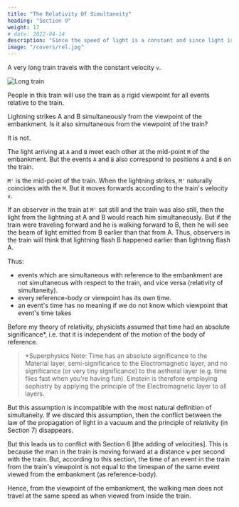 ```yaml
---
title: "The Relativity Of Simultaneity"
heading: "Section 9"
weight: 17
# date: 2022-04-14
description: "Since the speed of light is a constant and since light is the judge, then time becomes relative to the viewpoint. This will allow time dilation via the Lorentz Transformation in Section 12"
image: "/covers/rel.jpg"
---
```




<!-- UP to now our considerations have been referred to a particular body of reference, which we have styled a “railway embankment.” -->

A very long train travels with the constant velocity `v`.

![Long train](/graphics/physics/amb.png)

People in this train will use the train as a rigid viewpoint for all events relative to the train.

<!-- Then every event which takes place along the line also takes place at a particular point of the train. Also the definition of simultaneity can be given relative to the train in exactly the same way as with respect to the embankment.

As a natural consequence, however, the following question arises=  -->

Lightning strikes A and B simultaneously from the viewpoint of the embankment. Is it also simultaneous from the viewpoint of the train? 

It is not. 

The light arriving at `A` and `B` meet each other at the mid-point `M` of the embankment. But the events `A` and `B` also correspond to positions `A` and `B` on the train. 

`M'` is the mid-point of the train. When the lightning strikes, `M'` naturally coincides with the `M`. But it moves forwards according to the train's velocity `v`. 

If an observer in the train at `M'` sat still and the train was also still, then the  light from the lightning at A and B would reach him simultaneously. But if the train were traveling forward and he is walking forward to B, then he will see the beam of light emitted from B earlier than that from A. Thus, observers in the train will think that lightning flash B happened earlier than lightning flash A.

Thus:
- events which are simultaneous with reference to the embankment are not simultaneous with respect to the train, and vice versa (relativity of simultaneity).
- every reference-body or viewpoint has its own time.
- an event's time has no meaning if we do not know which viewpoint that event's time takes

Before my theory of relativity, physicists assumed that time had an absolute significance*, i.e. that it is independent of the motion of the body of reference.


> *Superphysics Note: Time has an absolute significance to the Material layer, semi-significance to the Electromagnetic layer, and no significance (or very tiny significance) to the aetheral layer (e.g. time flies fast when you're having fun). Einstein is therefore employing sophistry by applying the principle of the Electromagnetic layer to all layers. 


But this assumption is incompatible with the most natural definition of simultaneity. If we discard this assumption, then the conflict between the law of the propagation of light in a vacuum and the principle of relativity (in Section 7) disappears.

But this leads us to conflict with Section 6 [the adding of velocities]. <!-- We were led to that conflict by the considerations of Section 6, which are now no longer tenable.  --> This is because the man in the train is moving forward at a distance `w` per second with the train<!--  is also moving at the same distance with respect to the embankment in each second -->. But, according to this section, the time of an event in the train from the train's viewpoint is not equal to the timespan of the same event viewed from the embankment (as reference-body). 

Hence, from the viewpoint of the embankment, the walking man does not travel at the same speed as when viewed from inside the train. <!-- the distance `w` relative to the train in a time equal to 1 second. --> 

<!-- Moreover, Section 6 is based on an arbitrary assumption.  -->

<!--  although it was always tacitly made even before the introduction of the theory of relativity. -->
